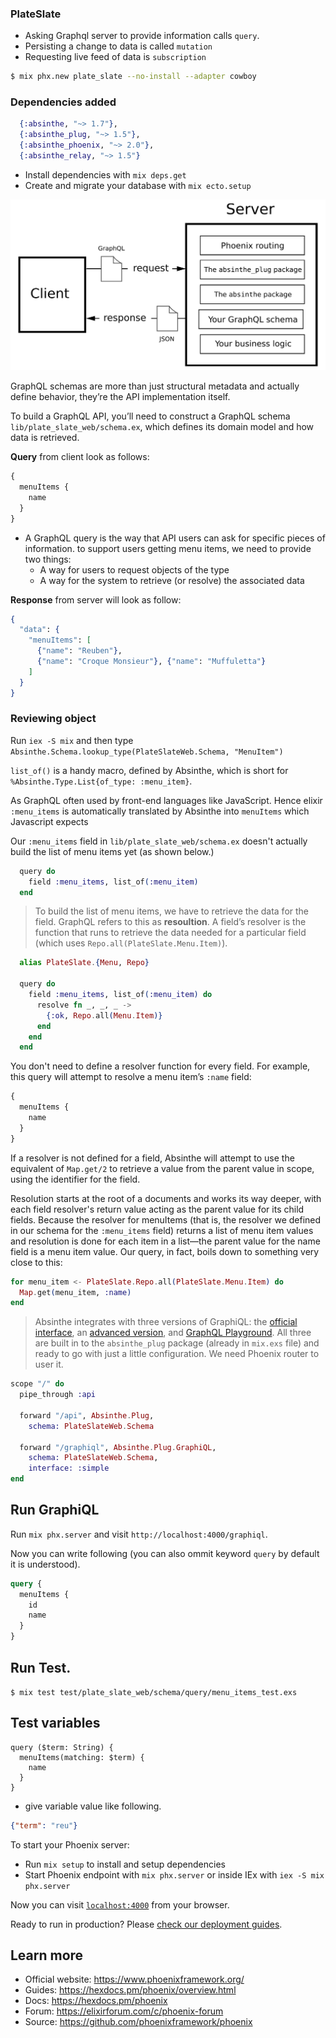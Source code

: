 ### PlateSlate     
    
- Asking Graphql server to provide information calls `query`.
- Persisting a change to data is called `mutation`
- Requesting live feed of data is `subscription`    

    
 ```bash
$ mix phx.new plate_slate --no-install --adapter cowboy
 ```   

 ### Dependencies added 
```elixir
  {:absinthe, "~> 1.7"},
  {:absinthe_plug, "~> 1.5"},
  {:absinthe_phoenix, "~> 2.0"},
  {:absinthe_relay, "~> 1.5"}
```
    
* Install dependencies with `mix deps.get`
* Create and migrate your database with `mix ecto.setup`      

<img src="../../img/graphql_overview.png" alt="Graphql request response overview">    
    
 GraphQL schemas are more than just structural metadata and actually define behavior, they’re the API implementation itself.    
    
To build a GraphQL API, you’ll need to construct a GraphQL schema `lib/plate_slate_web/schema.ex`, which defines its domain model and how data is retrieved.     

**Query** from client look as follows:
```graphql
{
  menuItems {
    name 
  }
}
```     
- A GraphQL query is the way that API users can ask for specific pieces of information. to support users getting menu items, we need to provide two things:
  - A way for users to request objects of the type
  - A way for the system to retrieve (or resolve) the associated data
    
**Response** from server will look as follow:
```elixir
{
  "data": {
    "menuItems": [
      {"name": "Reuben"},
      {"name": "Croque Monsieur"}, {"name": "Muffuletta"}
    ] 
  }
}
```    
    
### Reviewing object  
Run `iex -S mix` and then type `Absinthe.Schema.lookup_type(PlateSlateWeb.Schema, "MenuItem")`    
    
`list_of()` is a handy macro, defined by Absinthe, which is short for `%Absinthe.Type.List{of_type: :menu_item}`.  

As GraphQL often used by front-end languages like JavaScript. Hence elixir `:menu_items` is automatically translated by Absinthe into `menuItems` which Javascript expects     

Our `:menu_items` field in `lib/plate_slate_web/schema.ex` doesn't actually build the list of menu items yet (as shown below.) 
```elixir
  query do
    field :menu_items, list_of(:menu_item)
  end
```  
> To build the list of menu items, we have to retrieve the data for the field. GraphQL refers to this as **resoultion**. A field’s resolver is the function that runs to retrieve the data needed for a particular field (which uses `Repo.all(PlateSlate.Menu.Item)`).    
   
```elixir
  alias PlateSlate.{Menu, Repo}

  query do
    field :menu_items, list_of(:menu_item) do
      resolve fn _, _, _ ->
        {:ok, Repo.all(Menu.Item)}
      end
    end
  end
```   
   
You don't need to define a resolver function for every field. For example, this query will attempt to resolve a menu item’s `:name` field:  
```graphql
{
  menuItems {
    name
  }
}
```  
    
If a resolver is not defined for a field, Absinthe will attempt to use the equivalent of `Map.get/2` to retrieve a value from the parent value in scope, using the identifier for the field.   

Resolution starts at the root of a documents and works its way deeper, with each field resolver's return value acting as the parent value for its child fields. Because the resolver for menuItems (that is, the resolver we defined in our schema for the `:menu_items` field) returns a list of menu item values and resolution is done for each item in a list—the parent value for the name field is a menu item value. Our query, in fact, boils down to something very close to this:    

```elixir
for menu_item <- PlateSlate.Repo.all(PlateSlate.Menu.Item) do
  Map.get(menu_item, :name)
end
```      

> Absinthe integrates with three versions of GraphiQL: the [official interface](https://github.com/graphql/graphiql), an [advanced version](https://github.com/OlegIlyenko/graphiql-workspace), and [GraphQL Playground](https://github.com/graphcool/graphql-playground). All three are built in to the `absinthe_plug` package (already in `mix.exs` file) and ready to go with just a little configuration. We need Phoenix router to user it.   
```elixir
scope "/" do
  pipe_through :api

  forward "/api", Absinthe.Plug,
    schema: PlateSlateWeb.Schema

  forward "/graphiql", Absinthe.Plug.GraphiQL,
    schema: PlateSlateWeb.Schema,
    interface: :simple
end
```     
    
## Run GraphiQL    
    
Run `mix phx.server` and visit `http://localhost:4000/graphiql`.  

Now you can write following (you can also ommit keyword `query` by default it is understood).  

```graphql
query {
  menuItems {
    id
    name
  }
}
```         

## Run Test.   

`$ mix test test/plate_slate_web/schema/query/menu_items_test.exs`       
    
## Test variables 

```grapql
query ($term: String) {
  menuItems(matching: $term) {
    name
  }
}
```    
- give variable value like following.   
    
```json
{"term": "reu"}
```    

    


To start your Phoenix server:

  * Run `mix setup` to install and setup dependencies
  * Start Phoenix endpoint with `mix phx.server` or inside IEx with `iex -S mix phx.server`

Now you can visit [`localhost:4000`](http://localhost:4000) from your browser.

Ready to run in production? Please [check our deployment guides](https://hexdocs.pm/phoenix/deployment.html).

## Learn more

  * Official website: https://www.phoenixframework.org/
  * Guides: https://hexdocs.pm/phoenix/overview.html
  * Docs: https://hexdocs.pm/phoenix
  * Forum: https://elixirforum.com/c/phoenix-forum
  * Source: https://github.com/phoenixframework/phoenix
